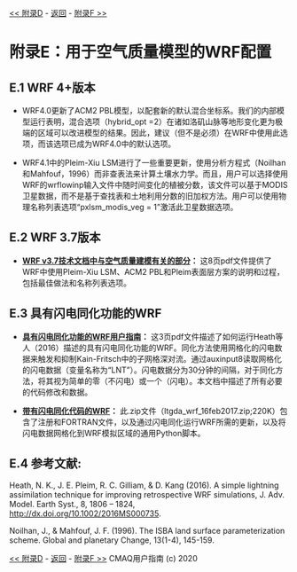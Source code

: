 <!-- BEGIN COMMENT -->

[<< 附录D](CMAQ_UG_appendixD_parallel_implementation.md) - [返回](../README.md)  - [附录F >>](CMAQ_UG_appendixF_importing_bugfixes.md)

<!-- END COMMENT -->

# 附录E：用于空气质量模型的WRF配置

## E.1 WRF 4+版本

* WRF4.0更新了ACM2 PBL模型，以配套新的默认混合坐标系。我们的内部模型运行表明，混合选项（hybrid_opt =2）在诸如洛矶山脉等地形变化更为极端的区域可以改进模型的结果。因此，建议（但不是必须）在WRF中使用此选项，而该选项已成为WRF4.0中的默认选项。

* WRF4.1中的Pleim-Xiu LSM进行了一些重要更新，使用分析方程式（Noilhan和Mahfouf，1996）而非查表法来计算土壤水力学。而且，用户可以选择使用WRF的wrflowinp输入文件中随时间变化的植被分数，该文件可以基于MODIS卫星数据，而不是基于查找表和土地利用分数的旧加权方法。用户可以使用物理名称列表选项“pxlsm_modis_veg = 1”激活此卫星数据选项。


## E.2 WRF 3.7版本
* **[WRF v3.7技术文档中与空气质量建模有关的部分]( http://www2.mmm.ucar.edu/wrf/users/docs/PX-ACM.pdf )：** 这8页pdf文件提供了WRF中使用Pleim-Xiu LSM、ACM2 PBL和Pleim表面层方案的说明和过程，包括最佳做法和名称列表选项。

## E.3 具有闪电同化功能的WRF
* **[具有闪电同化功能的WRF用户指南]( https://wcms.epa.gov/sites/production/files/2017-02/documents/wrf_with_ltga_userguide.pdf )：** 这3页pdf文件描述了如何运行Heath等人（2016）描述的具有闪电同化功能的WRF。同化方法使用网格化的闪电数据来触发和抑制K​​ain-Fritsch中的子网格深对流。通过auxinput8读取网格化的闪电数据（变量名称为“LNT”）。闪电数据分为30分钟的间隔，对于同化方法，将其视为简单的零（不闪电）或一个（闪电）。本文档中描述了所有必要的代码修改和数据。

* **[带有闪电同化代码的WRF]( https://wcms.epa.gov/sites/production/files/2017-02/ltgda_wrf_16feb2017.zip )：** 此.zip文件（ltgda_wrf_16feb2017.zip;220K）包含了注册和FORTRAN文件，以及通过闪电同化运行WRF所需的更新，以及将闪电数据网格化到WRF模拟区域的通用Python脚本。

## E.4 参考文献:
Heath, N. K., J. E. Pleim, R. C. Gilliam, & D. Kang (2016). A simple lightning assimilation technique for improving retrospective WRF simulations, J. Adv. Model. Earth Syst., 8, 1806 – 1824, http://dx.doi.org/10.1002/2016MS000735.

Noilhan, J., & Mahfouf, J. F. (1996). The ISBA land surface parameterization scheme. Global and planetary Change, 13(1-4), 145-159.





<!-- BEGIN COMMENT -->

[<< 附录D](CMAQ_UG_appendixD_parallel_implementation.md) - [返回](../README.md) - [附录F >>](CMAQ_UG_appendixF_importing_bugfixes.md)
CMAQ用户指南 (c) 2020<br>
<!-- END COMMENT -->
